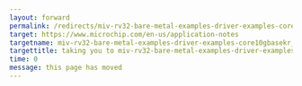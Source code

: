 ```yaml
---
layout: forward
permalink: /redirects/miv-rv32-bare-metal-examples-driver-examples-core10gbasekr_phy-appnote
target: https://www.microchip.com/en-us/application-notes
targetname: miv-rv32-bare-metal-examples-driver-examples-core10gbasekr_phy-appnote
targettitle: taking you to miv-rv32-bare-metal-examples-driver-examples-core10gbasekr_phy-appnote
time: 0
message: this page has moved
---
```

